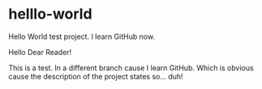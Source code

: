 # helllo-world
Hello World test project. I learn GitHub now.

Hello Dear Reader!

This is a test. In a different branch cause I learn GitHub. Which is obvious cause the description of the project states so... duh!
